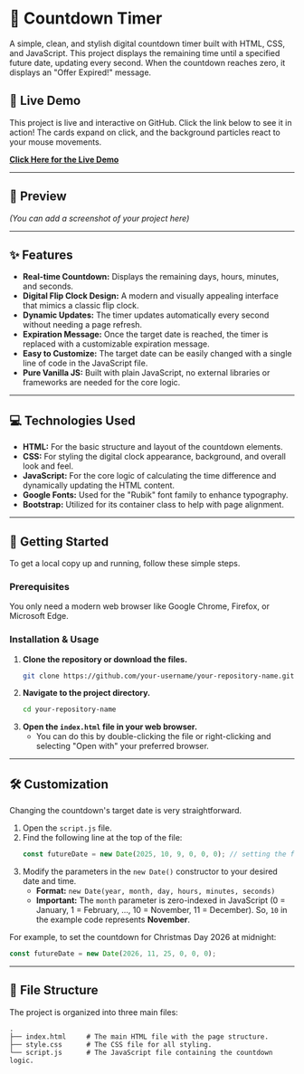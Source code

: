 # 📅 Countdown Timer

A simple, clean, and stylish digital countdown timer built with HTML, CSS, and JavaScript. This project displays the remaining time until a specified future date, updating every second. When the countdown reaches zero, it displays an "Offer Expired\!" message.

## 🚀 Live Demo

This project is live and interactive on GitHub. Click the link below to see it in action! The cards expand on click, and the background particles react to your mouse movements.

**[Click Here for the Live Demo](https://nitesh-shaw-098.github.io/Countdown-Timer/)**

-----

## 📸 Preview

*(You can add a screenshot of your project here)*

-----

## ✨ Features

  * **Real-time Countdown:** Displays the remaining days, hours, minutes, and seconds.
  * **Digital Flip Clock Design:** A modern and visually appealing interface that mimics a classic flip clock.
  * **Dynamic Updates:** The timer updates automatically every second without needing a page refresh.
  * **Expiration Message:** Once the target date is reached, the timer is replaced with a customizable expiration message.
  * **Easy to Customize:** The target date can be easily changed with a single line of code in the JavaScript file.
  * **Pure Vanilla JS:** Built with plain JavaScript, no external libraries or frameworks are needed for the core logic.

-----

## 💻 Technologies Used

  * **HTML:** For the basic structure and layout of the countdown elements.
  * **CSS:** For styling the digital clock appearance, background, and overall look and feel.
  * **JavaScript:** For the core logic of calculating the time difference and dynamically updating the HTML content.
  * **Google Fonts:** Used for the "Rubik" font family to enhance typography.
  * **Bootstrap:** Utilized for its container class to help with page alignment.

-----

## 🚀 Getting Started

To get a local copy up and running, follow these simple steps.

### Prerequisites

You only need a modern web browser like Google Chrome, Firefox, or Microsoft Edge.

### Installation & Usage

1.  **Clone the repository or download the files.**
    ```sh
    git clone https://github.com/your-username/your-repository-name.git
    ```
2.  **Navigate to the project directory.**
    ```sh
    cd your-repository-name
    ```
3.  **Open the `index.html` file in your web browser.**
      * You can do this by double-clicking the file or right-clicking and selecting "Open with" your preferred browser.

-----

## 🛠️ Customization

Changing the countdown's target date is very straightforward.

1.  Open the `script.js` file.
2.  Find the following line at the top of the file:
    ```javascript
    const futureDate = new Date(2025, 10, 9, 0, 0, 0); // setting the future date
    ```
3.  Modify the parameters in the `new Date()` constructor to your desired date and time.
      * **Format:** `new Date(year, month, day, hours, minutes, seconds)`
      * **Important:** The `month` parameter is zero-indexed in JavaScript (0 = January, 1 = February, ..., 10 = November, 11 = December). So, `10` in the example code represents **November**.

For example, to set the countdown for Christmas Day 2026 at midnight:

```javascript
const futureDate = new Date(2026, 11, 25, 0, 0, 0);
```

-----

## 📂 File Structure

The project is organized into three main files:

```
.
├── index.html     # The main HTML file with the page structure.
├── style.css      # The CSS file for all styling.
└── script.js      # The JavaScript file containing the countdown logic.
```

